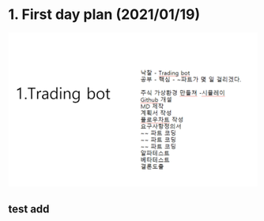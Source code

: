 # 1. First day plan (2021/01/19)

![first plan](img/img.png)

## test add 
<mxfile host="app.diagrams.net" modified="2021-01-21T04:37:06.509Z" agent="5.0 (Windows NT 10.0; Win64; x64) AppleWebKit/537.36 (KHTML, like Gecko) Chrome/87.0.4280.141 Safari/537.36" etag="231FDQavPIX5kso1vxjO" version="14.2.6" type="github">
  <diagram id="3m_HOU2zzyhfPEEuxjuD" name="Page-1">
    <mxGraphModel dx="1209" dy="749" grid="1" gridSize="10" guides="1" tooltips="1" connect="1" arrows="1" fold="1" page="1" pageScale="1" pageWidth="827" pageHeight="1169" math="0" shadow="0">
      <root>
        <mxCell id="0" />
        <mxCell id="1" parent="0" />
        <mxCell id="cSzVIA07Tfc7VqJ-5l3j-1" value="시작" style="rounded=1;whiteSpace=wrap;html=1;strokeColor=#6c8ebf;fillColor=#BCC8D9;" parent="1" vertex="1">
          <mxGeometry x="350" y="10" width="100" height="50" as="geometry" />
        </mxCell>
        <mxCell id="cSzVIA07Tfc7VqJ-5l3j-4" value="" style="endArrow=classic;html=1;entryX=0.5;entryY=0;entryDx=0;entryDy=0;" parent="1" target="cSzVIA07Tfc7VqJ-5l3j-8" edge="1">
          <mxGeometry width="50" height="50" relative="1" as="geometry">
            <mxPoint x="399.5" y="170" as="sourcePoint" />
            <mxPoint x="320" y="250" as="targetPoint" />
          </mxGeometry>
        </mxCell>
        <mxCell id="cSzVIA07Tfc7VqJ-5l3j-5" value="" style="endArrow=classic;html=1;" parent="1" edge="1">
          <mxGeometry width="50" height="50" relative="1" as="geometry">
            <mxPoint x="399.5" y="60" as="sourcePoint" />
            <mxPoint x="400" y="110" as="targetPoint" />
          </mxGeometry>
        </mxCell>
        <mxCell id="cSzVIA07Tfc7VqJ-5l3j-6" value="주식 구매 지표" style="rounded=0;whiteSpace=wrap;html=1;fillColor=#ffe6cc;strokeColor=#d79b00;" parent="1" vertex="1">
          <mxGeometry x="340" y="110" width="120" height="60" as="geometry" />
        </mxCell>
        <mxCell id="cSzVIA07Tfc7VqJ-5l3j-8" value="jhyeun1020 로직" style="rounded=0;whiteSpace=wrap;html=1;fillColor=#fff2cc;strokeColor=#d6b656;" parent="1" vertex="1">
          <mxGeometry x="260" y="220" width="120" height="60" as="geometry" />
        </mxCell>
        <mxCell id="cSzVIA07Tfc7VqJ-5l3j-11" value="" style="endArrow=classic;html=1;" parent="1" source="cSzVIA07Tfc7VqJ-5l3j-12" edge="1">
          <mxGeometry width="50" height="50" relative="1" as="geometry">
            <mxPoint x="400" y="170" as="sourcePoint" />
            <mxPoint x="480" y="250" as="targetPoint" />
          </mxGeometry>
        </mxCell>
        <mxCell id="cSzVIA07Tfc7VqJ-5l3j-13" value="" style="endArrow=classic;html=1;entryX=0.25;entryY=0;entryDx=0;entryDy=0;exitX=0.5;exitY=1;exitDx=0;exitDy=0;" parent="1" source="cSzVIA07Tfc7VqJ-5l3j-8" target="cSzVIA07Tfc7VqJ-5l3j-15" edge="1">
          <mxGeometry width="50" height="50" relative="1" as="geometry">
            <mxPoint x="320" y="330" as="sourcePoint" />
            <mxPoint x="390" y="400" as="targetPoint" />
          </mxGeometry>
        </mxCell>
        <mxCell id="cSzVIA07Tfc7VqJ-5l3j-14" value="" style="endArrow=classic;html=1;entryX=0.75;entryY=0;entryDx=0;entryDy=0;exitX=0.5;exitY=1;exitDx=0;exitDy=0;" parent="1" source="cSzVIA07Tfc7VqJ-5l3j-12" target="cSzVIA07Tfc7VqJ-5l3j-15" edge="1">
          <mxGeometry width="50" height="50" relative="1" as="geometry">
            <mxPoint x="484" y="330" as="sourcePoint" />
            <mxPoint x="414" y="400" as="targetPoint" />
          </mxGeometry>
        </mxCell>
        <mxCell id="cSzVIA07Tfc7VqJ-5l3j-15" value="전년도 데이터로 &lt;br&gt;모의 투자 실행" style="rounded=0;whiteSpace=wrap;html=1;fillColor=#ffe6cc;strokeColor=#d79b00;" parent="1" vertex="1">
          <mxGeometry x="340" y="330" width="120" height="60" as="geometry" />
        </mxCell>
        <mxCell id="cSzVIA07Tfc7VqJ-5l3j-16" value="" style="endArrow=classic;html=1;exitX=0.5;exitY=1;exitDx=0;exitDy=0;entryX=0.5;entryY=0;entryDx=0;entryDy=0;" parent="1" source="cSzVIA07Tfc7VqJ-5l3j-15" target="cSzVIA07Tfc7VqJ-5l3j-17" edge="1">
          <mxGeometry width="50" height="50" relative="1" as="geometry">
            <mxPoint x="399.5" y="460" as="sourcePoint" />
            <mxPoint x="400" y="500" as="targetPoint" />
          </mxGeometry>
        </mxCell>
        <mxCell id="cSzVIA07Tfc7VqJ-5l3j-17" value="수익 창출" style="rhombus;whiteSpace=wrap;html=1;fillColor=#dae8fc;strokeColor=#6c8ebf;" parent="1" vertex="1">
          <mxGeometry x="330" y="430" width="140" height="60" as="geometry" />
        </mxCell>
        <mxCell id="cSzVIA07Tfc7VqJ-5l3j-18" value="" style="endArrow=none;html=1;entryX=0;entryY=0.5;entryDx=0;entryDy=0;" parent="1" source="cSzVIA07Tfc7VqJ-5l3j-19" target="cSzVIA07Tfc7VqJ-5l3j-17" edge="1">
          <mxGeometry width="50" height="50" relative="1" as="geometry">
            <mxPoint x="300" y="530" as="sourcePoint" />
            <mxPoint x="330" y="530" as="targetPoint" />
            <Array as="points">
              <mxPoint x="287" y="460" />
            </Array>
          </mxGeometry>
        </mxCell>
        <mxCell id="cSzVIA07Tfc7VqJ-5l3j-21" value="" style="endArrow=classic;html=1;entryX=0;entryY=0.5;entryDx=0;entryDy=0;" parent="1" target="cSzVIA07Tfc7VqJ-5l3j-6" edge="1">
          <mxGeometry width="50" height="50" relative="1" as="geometry">
            <mxPoint x="270" y="460" as="sourcePoint" />
            <mxPoint x="190" y="120" as="targetPoint" />
            <Array as="points">
              <mxPoint x="250" y="460" />
              <mxPoint x="190" y="460" />
              <mxPoint x="190" y="140" />
            </Array>
          </mxGeometry>
        </mxCell>
        <mxCell id="cSzVIA07Tfc7VqJ-5l3j-19" value="No" style="text;html=1;strokeColor=none;fillColor=none;align=center;verticalAlign=middle;whiteSpace=wrap;rounded=0;" parent="1" vertex="1">
          <mxGeometry x="260" y="450" width="40" height="20" as="geometry" />
        </mxCell>
        <mxCell id="cSzVIA07Tfc7VqJ-5l3j-24" value="Yes" style="text;html=1;strokeColor=none;fillColor=none;align=center;verticalAlign=middle;whiteSpace=wrap;rounded=0;" parent="1" vertex="1">
          <mxGeometry x="380" y="500" width="40" height="20" as="geometry" />
        </mxCell>
        <mxCell id="cSzVIA07Tfc7VqJ-5l3j-25" value="" style="endArrow=classic;html=1;exitX=0.5;exitY=1;exitDx=0;exitDy=0;entryX=0.5;entryY=0;entryDx=0;entryDy=0;" parent="1" source="cSzVIA07Tfc7VqJ-5l3j-24" target="cSzVIA07Tfc7VqJ-5l3j-26" edge="1">
          <mxGeometry width="50" height="50" relative="1" as="geometry">
            <mxPoint x="400" y="600" as="sourcePoint" />
            <mxPoint x="400" y="630" as="targetPoint" />
          </mxGeometry>
        </mxCell>
        <mxCell id="cSzVIA07Tfc7VqJ-5l3j-26" value="binance api 연결" style="rounded=0;whiteSpace=wrap;html=1;fillColor=#ffe6cc;strokeColor=#d79b00;" parent="1" vertex="1">
          <mxGeometry x="340" y="555" width="120" height="60" as="geometry" />
        </mxCell>
        <mxCell id="cSzVIA07Tfc7VqJ-5l3j-28" value="현금 투자" style="rounded=0;whiteSpace=wrap;html=1;fillColor=#dae8fc;strokeColor=#6c8ebf;" parent="1" vertex="1">
          <mxGeometry x="340" y="660" width="120" height="60" as="geometry" />
        </mxCell>
        <mxCell id="cSzVIA07Tfc7VqJ-5l3j-30" value="정상 작동" style="rhombus;whiteSpace=wrap;html=1;fillColor=#dae8fc;strokeColor=#6c8ebf;" parent="1" vertex="1">
          <mxGeometry x="330" y="760" width="140" height="60" as="geometry" />
        </mxCell>
        <mxCell id="cSzVIA07Tfc7VqJ-5l3j-31" value="" style="endArrow=classic;html=1;" parent="1" edge="1">
          <mxGeometry width="50" height="50" relative="1" as="geometry">
            <mxPoint x="399.5" y="720" as="sourcePoint" />
            <mxPoint x="400" y="760" as="targetPoint" />
          </mxGeometry>
        </mxCell>
        <mxCell id="cSzVIA07Tfc7VqJ-5l3j-12" value="DevelopLee20 로직" style="rounded=0;whiteSpace=wrap;html=1;fillColor=#fff2cc;strokeColor=#d6b656;" parent="1" vertex="1">
          <mxGeometry x="420" y="220" width="120" height="60" as="geometry" />
        </mxCell>
        <mxCell id="cSzVIA07Tfc7VqJ-5l3j-38" value="" style="endArrow=classic;html=1;entryX=0.5;entryY=0;entryDx=0;entryDy=0;" parent="1" target="cSzVIA07Tfc7VqJ-5l3j-12" edge="1">
          <mxGeometry width="50" height="50" relative="1" as="geometry">
            <mxPoint x="400" y="170" as="sourcePoint" />
            <mxPoint x="480" y="250" as="targetPoint" />
          </mxGeometry>
        </mxCell>
        <mxCell id="cSzVIA07Tfc7VqJ-5l3j-40" value="" style="endArrow=none;html=1;" parent="1" edge="1">
          <mxGeometry width="50" height="50" relative="1" as="geometry">
            <mxPoint x="400" y="500" as="sourcePoint" />
            <mxPoint x="400" y="490" as="targetPoint" />
          </mxGeometry>
        </mxCell>
        <mxCell id="cSzVIA07Tfc7VqJ-5l3j-41" value="" style="endArrow=classic;html=1;" parent="1" edge="1">
          <mxGeometry width="50" height="50" relative="1" as="geometry">
            <mxPoint x="400" y="615" as="sourcePoint" />
            <mxPoint x="400" y="660" as="targetPoint" />
          </mxGeometry>
        </mxCell>
        <mxCell id="cSzVIA07Tfc7VqJ-5l3j-42" value="" style="endArrow=none;html=1;" parent="1" edge="1">
          <mxGeometry width="50" height="50" relative="1" as="geometry">
            <mxPoint x="400" y="830" as="sourcePoint" />
            <mxPoint x="400" y="820" as="targetPoint" />
          </mxGeometry>
        </mxCell>
        <mxCell id="cSzVIA07Tfc7VqJ-5l3j-43" value="exe 파일 변환 후&lt;br&gt;배포" style="rounded=0;whiteSpace=wrap;html=1;fillColor=#ffe6cc;strokeColor=#d79b00;" parent="1" vertex="1">
          <mxGeometry x="340" y="881" width="120" height="60" as="geometry" />
        </mxCell>
        <mxCell id="cSzVIA07Tfc7VqJ-5l3j-44" value="Yes" style="text;html=1;strokeColor=none;fillColor=none;align=center;verticalAlign=middle;whiteSpace=wrap;rounded=0;" parent="1" vertex="1">
          <mxGeometry x="380" y="830" width="40" height="20" as="geometry" />
        </mxCell>
        <mxCell id="cSzVIA07Tfc7VqJ-5l3j-46" value="" style="endArrow=none;html=1;entryX=0;entryY=0.5;entryDx=0;entryDy=0;" parent="1" edge="1">
          <mxGeometry width="50" height="50" relative="1" as="geometry">
            <mxPoint x="300" y="790" as="sourcePoint" />
            <mxPoint x="330" y="790" as="targetPoint" />
            <Array as="points">
              <mxPoint x="287" y="790" />
            </Array>
          </mxGeometry>
        </mxCell>
        <mxCell id="cSzVIA07Tfc7VqJ-5l3j-47" value="No" style="text;html=1;strokeColor=none;fillColor=none;align=center;verticalAlign=middle;whiteSpace=wrap;rounded=0;" parent="1" vertex="1">
          <mxGeometry x="260" y="780" width="40" height="20" as="geometry" />
        </mxCell>
        <mxCell id="cSzVIA07Tfc7VqJ-5l3j-48" value="" style="endArrow=classic;html=1;entryX=0;entryY=0.5;entryDx=0;entryDy=0;" parent="1" target="cSzVIA07Tfc7VqJ-5l3j-26" edge="1">
          <mxGeometry width="50" height="50" relative="1" as="geometry">
            <mxPoint x="270" y="790" as="sourcePoint" />
            <mxPoint x="340" y="470" as="targetPoint" />
            <Array as="points">
              <mxPoint x="250" y="790" />
              <mxPoint x="190" y="790" />
              <mxPoint x="190" y="585" />
            </Array>
          </mxGeometry>
        </mxCell>
        <mxCell id="cSzVIA07Tfc7VqJ-5l3j-51" value="" style="endArrow=classic;html=1;" parent="1" edge="1">
          <mxGeometry width="50" height="50" relative="1" as="geometry">
            <mxPoint x="399.5" y="941" as="sourcePoint" />
            <mxPoint x="400" y="991" as="targetPoint" />
          </mxGeometry>
        </mxCell>
        <mxCell id="cSzVIA07Tfc7VqJ-5l3j-52" value="" style="endArrow=classic;html=1;" parent="1" edge="1">
          <mxGeometry width="50" height="50" relative="1" as="geometry">
            <mxPoint x="400" y="850" as="sourcePoint" />
            <mxPoint x="400" y="880" as="targetPoint" />
          </mxGeometry>
        </mxCell>
        <mxCell id="cSzVIA07Tfc7VqJ-5l3j-54" value="종료" style="rounded=1;whiteSpace=wrap;html=1;strokeColor=#6c8ebf;fillColor=#BCC8D9;" parent="1" vertex="1">
          <mxGeometry x="350" y="990" width="100" height="50" as="geometry" />
        </mxCell>
      </root>
    </mxGraphModel>
  </diagram>
</mxfile>

